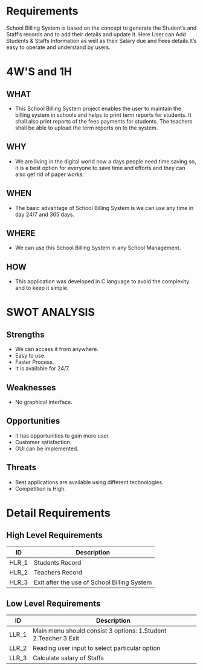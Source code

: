 # Requirements
 
  School Billing System is based on the concept to generate the Student’s and Staff’s records and to add their details and update it. Here User can Add Students & Staffs Information as well as their Salary due and Fees details.It’s easy to operate and understand by users.
  
# 4W'S and 1H
   
   ## WHAT

   * This School Billing System project enables the user to maintain the billing system in schools and helps to print term reports for students. It shall also print reports of the fees payments for students. The teachers shall be able to upload the term reports on to the system. 

   ## WHY

   * We are living in the digital world now a days people need time saving so, it is a best option for everyone to save time and efforts and they can also get rid of paper works.

   ## WHEN

   * The basic advantage of School Billing System is we can use any time in day 24/7 and 365 days.

   ## WHERE

   *  We can use this School Billing System in any School Management.

   ## HOW

   * This application was developed in C language to avoid the complexity and to keep it simple.

# SWOT ANALYSIS
 
 ## Strengths
  
 * We can access it from anywhere.
 * Easy to use.
 * Faster Process.
 * It is available for 24/7.
  
 ## Weaknesses
   
 * No graphical interface.
   
 ## Opportunities
  
 * It has opportunities to gain more user.
 * Customer satisfaction.
 * GUI can be implemented.

 ## Threats
  
 * Best applications are available using different technologies.
 * Competition is High.

# Detail Requirements

## High Level Requirements
| ID | Description |
|--|--|
| HLR_1 | Students Record|
| HLR_2 | Teachers Record|
| HLR_3 | Exit after the use of School Billing System|


## Low Level Requirements 

| ID | Description |
|--|--|
| LLR_1 | Main menu should consist 3 options: 1.Student 2.Teacher 3.Exit|
| LLR_2 | Reading user input to select particular option|
| LLR_3 | Calculate salary of Staffs |
